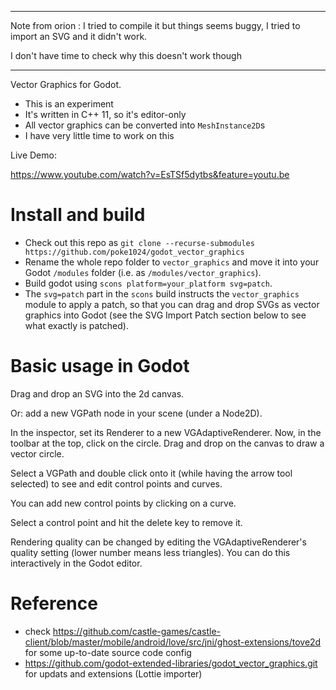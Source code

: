 ----------

Note from orion : I tried to compile it but things seems buggy, I tried to import an SVG and it didn't work.

I don't have time to check why this doesn't work though

----------

Vector Graphics for Godot.

* This is an experiment
* It's written in C++ 11, so it's editor-only
* All vector graphics can be converted into `MeshInstance2D`s
* I have very little time to work on this

Live Demo:

https://www.youtube.com/watch?v=EsTSf5dytbs&feature=youtu.be

# Install and build

* Check out this repo as `git clone --recurse-submodules https://github.com/poke1024/godot_vector_graphics`
* Rename the whole repo folder to `vector_graphics` and move it into your Godot `/modules` folder (i.e. as `/modules/vector_graphics`).
* Build godot using `scons platform=your_platform svg=patch`.
* The `svg=patch` part in the `scons` build instructs the `vector_graphics` module to apply a patch, so that you can drag and drop SVGs as vector graphics into Godot (see the SVG Import Patch section below to see what exactly is patched).

# Basic usage in Godot

Drag and drop an SVG into the 2d canvas.

Or: add a new VGPath node in your scene (under a Node2D).

In the inspector, set its Renderer to a new VGAdaptiveRenderer. Now, in
the toolbar at the top, click on the circle. Drag and drop on the canvas
to draw a vector circle.

Select a VGPath and double click onto it (while having the arrow tool
selected) to see and edit control points and curves.

You can add new control points by clicking on a curve.

Select a control point and hit the delete key to remove it.

Rendering quality can be changed by editing the VGAdaptiveRenderer's
quality setting (lower number means less triangles). You can do this
interactively in the Godot editor.

# Reference

 * check https://github.com/castle-games/castle-client/blob/master/mobile/android/love/src/jni/ghost-extensions/tove2d for some up-to-date source code config
 * https://github.com/godot-extended-libraries/godot_vector_graphics.git for updats and extensions (Lottie importer)
